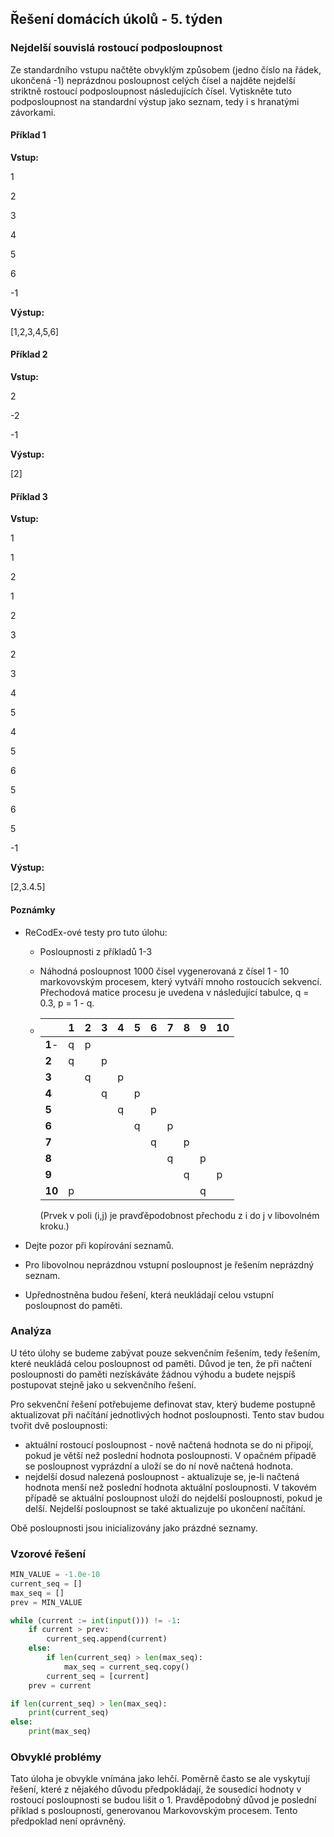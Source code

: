 ## Řešení domácích úkolů - 5. týden

### Nejdelší souvislá rostoucí podposloupnost

Ze standardního vstupu načtěte obvyklým způsobem (jedno číslo na řádek, ukončená -1) neprázdnou posloupnost celých čísel a najděte nejdelší striktně rostoucí podposloupnost následujících čísel. Vytiskněte tuto podposloupnost na standardní výstup jako seznam, tedy i s hranatými závorkami. 

#### Příklad 1

**Vstup:**

1

2

3

4

5

6

-1

**Výstup:**

[1,2,3,4,5,6]

#### Příklad 2

**Vstup:**

2

-2

-1

**Výstup:**

[2]

#### Příklad 3

**Vstup:**

1

1

2

1

2

3

2

3

4

5

4

5

6

5

6

5

-1

**Výstup:**

[2,3.4.5]

#### Poznámky

- ReCodEx-ové testy pro tuto úlohu:

  - Posloupnosti z příkladů 1-3

  - Náhodná posloupnost 1000 čísel vygenerovaná z čísel 1 - 10 markovovským procesem, který vytváří mnoho rostoucích sekvencí. Přechodová matice procesu je uvedena v následující tabulce, q = 0.3, p = 1 - q. 

  - |        | 1    | 2    | 3    | 4    | 5    | 6    | 7    | 8    | 9    | 10   |
    | ------ | ---- | ---- | ---- | ---- | ---- | ---- | ---- | ---- | ---- | ---- |
    | **1**- | q    | p    |      |      |      |      |      |      |      |      |
    | **2**  | q    |      | p    |      |      |      |      |      |      |      |
    | **3**  |      | q    |      | p    |      |      |      |      |      |      |
    | **4**  |      |      | q    |      | p    |      |      |      |      |      |
    | **5**  |      |      |      | q    |      | p    |      |      |      |      |
    | **6**  |      |      |      |      | q    |      | p    |      |      |      |
    | **7**  |      |      |      |      |      | q    |      | p    |      |      |
    | **8**  |      |      |      |      |      |      | q    |      | p    |      |
    | **9**  |      |      |      |      |      |      |      | q    |      | p    |
    | **10** | p    |      |      |      |      |      |      |      | q    |      |

    (Prvek v poli (i,j) je pravďěpodobnost přechodu z i do j v libovolném kroku.)

- Dejte pozor při kopírování seznamů.

- Pro libovolnou neprázdnou vstupní posloupnost je řešením neprázdný seznam. 

- Upřednostněna budou řešení, která neukládají celou vstupní posloupnost do paměti. 

  

### Analýza

U této úlohy se budeme zabývat pouze sekvenčním řešením, tedy řešením, které neukládá celou posloupnost od paměti. Důvod je ten, že při načtení posloupnosti do paměti nezískáváte žádnou výhodu a budete nejspíš postupovat stejně jako u sekvenčního řešení. 

Pro sekvenční řešení potřebujeme definovat stav, který budeme postupně aktualizovat při načítání jednotlivých hodnot posloupnosti. Tento stav budou tvořit dvě posloupnosti:

- aktuální rostoucí posloupnost - nově načtená hodnota se do ni připojí, pokud je větší než poslední hodnota posloupnosti. V opačném případě se posloupnost vyprázdní a uloží se do ní nově načtená hodnota.
- nejdelší dosud nalezená posloupnost - aktualizuje se, je-li načtená hodnota menší než poslední hodnota aktuální posloupnosti. V takovém případě se aktuální posloupnost uloží do nejdelší posloupnosti, pokud je delší.  Nejdelší posloupnost se také aktualizuje po ukončení načítání. 

Obě posloupnosti jsou inicializovány jako prázdné seznamy. 

### Vzorové řešení

```python
MIN_VALUE = -1.0e-10
current_seq = []
max_seq = []
prev = MIN_VALUE

while (current := int(input())) != -1:
    if current > prev:
        current_seq.append(current)
    else:
        if len(current_seq) > len(max_seq):
            max_seq = current_seq.copy()
        current_seq = [current]
    prev = current

if len(current_seq) > len(max_seq):
    print(current_seq)
else:
    print(max_seq)
```

### Obvyklé problémy

Tato úloha je obvykle vnímána jako lehčí. Poměrně často se ale vyskytují řešení, které z nějakého důvodu předpokládají, že sousedící hodnoty v rostoucí posloupnosti se budou lišit o 1. Pravděpodobný důvod je poslední příklad s posloupností, generovanou Markovovským procesem. Tento předpoklad není oprávněný. 
